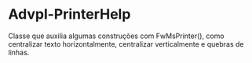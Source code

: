 # Advpl-PrinterHelp
Classe que auxilia algumas construções com FwMsPrinter(), como centralizar texto horizontalmente, centralizar verticalmente e quebras de linhas.
